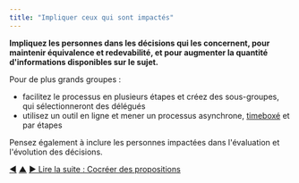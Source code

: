 ```yaml
---
title: "Impliquer ceux qui sont impactés"
---
```



<strong>Impliquez les personnes dans les décisions qui les concernent, pour maintenir équivalence et redevabilité, et pour augmenter la quantité d'informations disponibles sur le sujet.</strong>

Pour de plus grands groupes :

- facilitez le processus en plusieurs étapes et créez des sous-groupes, qui sélectionneront des délégués
- utilisez un outil en ligne et mener un processus asynchrone, [timeboxé](timebox-activities.html) et par étapes

Pensez également à inclure les personnes impactées dans l'évaluation et l'évolution des décisions.

<div class="bottom-nav">
<a href="evaluate-and-evolve-agreements.html" title="Retour à : Évaluer et développer les accords">◀</a> <a href="co-creation-and-evolution.html" title="Remonter: Cocréer et évoluer">▲</a> <a href="co-create-proposals.html" title="Lire la suite : Cocréer des propositions">▶ Lire la suite : Cocréer des propositions</a>
</div>


<script type="text/javascript">
Mousetrap.bind('g n', function() {
    window.location.href = 'co-create-proposals.html';
    return false;
});
</script>

